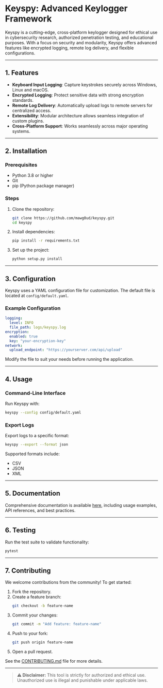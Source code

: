 # Keyspy: Advanced Keylogger Framework

Keyspy is a cutting-edge, cross-platform keylogger designed for ethical use in cybersecurity research, authorized penetration testing, and educational purposes. With a focus on security and modularity, Keyspy offers advanced features like encrypted logging, remote log delivery, and flexible configurations.

---

## 1. Features

- **Keyboard Input Logging**: Capture keystrokes securely across Windows, Linux and macOS.
- **Encrypted Logging**: Protect sensitive data with strong encryption standards.
- **Remote Log Delivery**: Automatically upload logs to remote servers for centralized access.
- **Extensibility**: Modular architecture allows seamless integration of custom plugins.
- **Cross-Platform Support**: Works seamlessly across major operating systems.

---

## 2. Installation

### Prerequisites

- Python 3.8 or higher
- Git
- pip (Python package manager)

### Steps

1. Clone the repository:
   ```bash
   git clone https://github.com/mawg0ud/keyspy.git
   cd keyspy
   ```

2. Install dependencies:
   ```bash
   pip install -r requirements.txt
   ```

3. Set up the project:
   ```bash
   python setup.py install
   ```

---

## 3. Configuration

Keyspy uses a YAML configuration file for customization. The default file is located at `config/default.yaml`.

### Example Configuration

```yaml
logging:
  level: INFO
  file_path: logs/keyspy.log
encryption:
  enabled: true
  key: "your-encryption-key"
network:
  upload_endpoint: "https://yourserver.com/api/upload"
```

Modify the file to suit your needs before running the application.

---

## 4. Usage

### Command-Line Interface

Run Keyspy with:
```bash
keyspy --config config/default.yaml
```

### Export Logs

Export logs to a specific format:
```bash
keyspy --export --format json
```

Supported formats include:
- CSV
- JSON
- XML

---

## 5. Documentation

Comprehensive documentation is available [here](Documentation.md), including usage examples, API references, and best practices.

---

## 6. Testing

Run the test suite to validate functionality:
```bash
pytest
```

---

## 7. Contributing

We welcome contributions from the community! To get started:
1. Fork the repository.
2. Create a feature branch:
   ```bash
   git checkout -b feature-name
   ```
3. Commit your changes:
   ```bash
   git commit -m "Add feature: feature-name"
   ```
4. Push to your fork:
   ```bash
   git push origin feature-name
   ```
5. Open a pull request.

See the [CONTRIBUTING.md](CONTRIBUTING.md) file for more details.

---

> **⚠️ Disclaimer:** This tool is strictly for authorized and ethical use. Unauthorized use is illegal and punishable under applicable laws.

